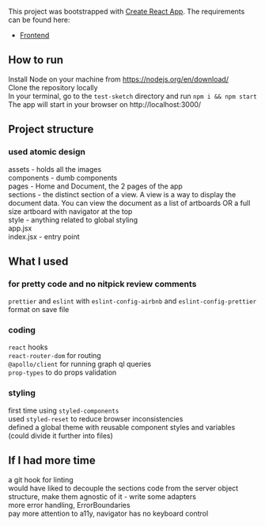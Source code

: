 This project was bootstrapped with [Create React App](https://github.com/facebook/create-react-app).
The requirements can be found here:

-   [Frontend](./doc/requirements.md)

## How to run

Install Node on your machine from https://nodejs.org/en/download/<br/>
Clone the repository locally<br/>
In your terminal, go to the `test-sketch` directory and run `npm i && npm start`<br/>
The app will start in your browser on http://localhost:3000/<br/>

## Project structure

### used atomic design

assets - holds all the images<br/>
components - dumb components<br/>
pages - Home and Document, the 2 pages of the app<br/>
sections - the distinct section of a view. A view is a way to display the document data. You can view the document as a list of artboards OR a full size artboard with navigator at the top<br/>
style - anything related to global styling<br/>
app.jsx<br/>
index.jsx - entry point<br/>

## What I used

### for pretty code and no nitpick review comments

`prettier` and `eslint` with `eslint-config-airbnb` and `eslint-config-prettier`<br/>
format on save file

### coding

`react` hooks<br/>
`react-router-dom` for routing<br/>
`@apollo/client` for running graph ql queries<br/>
`prop-types` to do props validation<br/>

### styling

first time using `styled-components`<br/>
used `styled-reset` to reduce browser inconsistencies<br/>
defined a global theme with reusable component styles and variables (could divide it further into files)<br/>

## If I had more time

a git hook for linting<br/>
would have liked to decouple the sections code from the server object structure, make them agnostic of it - write some adapters<br/>
more error handling, ErrorBoundaries<br/>
pay more attention to a11y, navigator has no keyboard control<br/>
